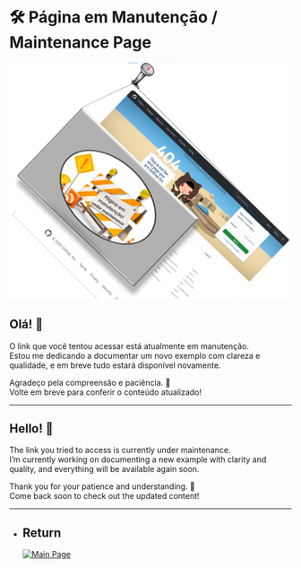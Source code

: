 # 🛠️ Página em Manutenção / Maintenance Page

![Imagem de manutenção](./manutencao4.png)

## Olá! 👋  
O link que você tentou acessar está atualmente em manutenção.  
Estou me dedicando a documentar um novo exemplo com clareza e qualidade, e em breve tudo estará disponível novamente.  

Agradeço pela compreensão e paciência. 🙏  
Volte em breve para conferir o conteúdo atualizado!

---

## Hello! 👋  
The link you tried to access is currently under maintenance.  
I’m currently working on documenting a new example with clarity and quality, and everything will be available again soon.  

Thank you for your patience and understanding. 🙏  
Come back soon to check out the updated content!

---

- ## Return
  [![Main Page](https://img.shields.io/badge/Main-Page?style=for-the-badge&logo=github&logoColor=white)](https://github.com/alfecjo)
